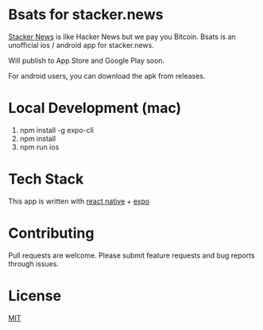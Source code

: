 # Bsats for stacker.news
[Stacker News](https://stacker.news) is like Hacker News but we pay you Bitcoin. Bsats is an unofficial ios / android app for stacker.news.

Will publish to App Store and Google Play soon.

For android users, you can download the apk from releases.

# Local Development (mac)
1. npm install -g expo-cli   
2. npm install  
3. npm run ios

# Tech Stack

This app is written with [react native](https://reactnative.dev/) + [expo](https://docs.expo.dev/)

# Contributing
Pull requests are welcome. Please submit feature requests and bug reports through issues.

# License
[MIT](https://choosealicense.com/licenses/mit/)
